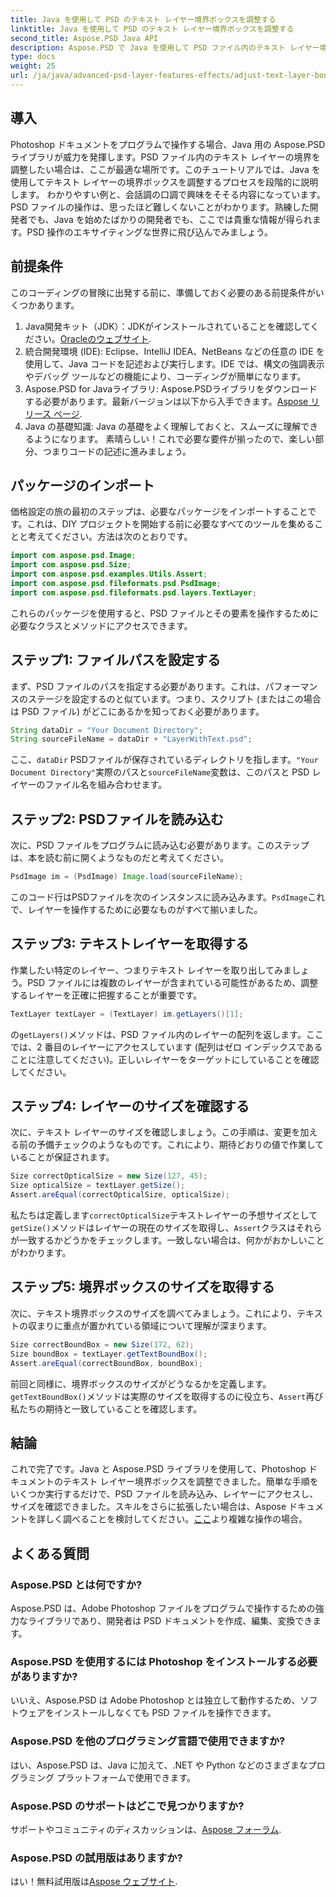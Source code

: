 ```yaml
---
title: Java を使用して PSD のテキスト レイヤー境界ボックスを調整する
linktitle: Java を使用して PSD のテキスト レイヤー境界ボックスを調整する
second_title: Aspose.PSD Java API
description: Aspose.PSD で Java を使用して PSD ファイル内のテキスト レイヤー境界を調整する方法を学びます。ステップ バイ ステップの手順を説明した簡単なガイドです。
type: docs
weight: 25
url: /ja/java/advanced-psd-layer-features-effects/adjust-text-layer-bound-box-psd/
---
```

## 導入
Photoshop ドキュメントをプログラムで操作する場合、Java 用の Aspose.PSD ライブラリが威力を発揮します。PSD ファイル内のテキスト レイヤーの境界を調整したい場合は、ここが最適な場所です。このチュートリアルでは、Java を使用してテキスト レイヤーの境界ボックスを調整するプロセスを段階的に説明します。
わかりやすい例と、会話調の口調で興味をそそる内容になっています。PSD ファイルの操作は、思ったほど難しくないことがわかります。熟練した開発者でも、Java を始めたばかりの開発者でも、ここでは貴重な情報が得られます。PSD 操作のエキサイティングな世界に飛び込んでみましょう。
## 前提条件
このコーディングの冒険に出発する前に、準備しておく必要のある前提条件がいくつかあります。
1. Java開発キット（JDK）：JDKがインストールされていることを確認してください。[Oracleのウェブサイト](https://www.oracle.com/java/technologies/javase-jdk11-downloads.html).
2. 統合開発環境 (IDE): Eclipse、IntelliJ IDEA、NetBeans などの任意の IDE を使用して、Java コードを記述および実行します。IDE では、構文の強調表示やデバッグ ツールなどの機能により、コーディングが簡単になります。
3.  Aspose.PSD for Javaライブラリ: Aspose.PSDライブラリをダウンロードする必要があります。最新バージョンは以下から入手できます。[Aspose リリース ページ](https://releases.aspose.com/psd/java/). 
4. Java の基礎知識: Java の基礎をよく理解しておくと、スムーズに理解できるようになります。
素晴らしい！これで必要な要件が揃ったので、楽しい部分、つまりコードの記述に進みましょう。
## パッケージのインポート
価格設定の旅の最初のステップは、必要なパッケージをインポートすることです。これは、DIY プロジェクトを開始する前に必要なすべてのツールを集めることと考えてください。方法は次のとおりです。
```java
import com.aspose.psd.Image;
import com.aspose.psd.Size;
import com.aspose.psd.examples.Utils.Assert;
import com.aspose.psd.fileformats.psd.PsdImage;
import com.aspose.psd.fileformats.psd.layers.TextLayer;
```
これらのパッケージを使用すると、PSD ファイルとその要素を操作するために必要なクラスとメソッドにアクセスできます。
## ステップ1: ファイルパスを設定する
まず、PSD ファイルのパスを指定する必要があります。これは、パフォーマンスのステージを設定するのと似ています。つまり、スクリプト (またはこの場合は PSD ファイル) がどこにあるかを知っておく必要があります。

```java
String dataDir = "Your Document Directory"; 
String sourceFileName = dataDir + "LayerWithText.psd";
```
ここ、`dataDir` PSDファイルが保存されているディレクトリを指します。`"Your Document Directory"`実際のパスと`sourceFileName`変数は、このパスと PSD レイヤーのファイル名を組み合わせます。
## ステップ2: PSDファイルを読み込む
次に、PSD ファイルをプログラムに読み込む必要があります。このステップは、本を読む前に開くようなものだと考えてください。

```java
PsdImage im = (PsdImage) Image.load(sourceFileName);
```
このコード行はPSDファイルを次のインスタンスに読み込みます。`PsdImage`これで、レイヤーを操作するために必要なものがすべて揃いました。
## ステップ3: テキストレイヤーを取得する
作業したい特定のレイヤー、つまりテキスト レイヤーを取り出してみましょう。PSD ファイルには複数のレイヤーが含まれている可能性があるため、調整するレイヤーを正確に把握することが重要です。

```java
TextLayer textLayer = (TextLayer) im.getLayers()[1];
```
の`getLayers()`メソッドは、PSD ファイル内のレイヤーの配列を返します。ここでは、2 番目のレイヤーにアクセスしています (配列はゼロ インデックスであることに注意してください)。正しいレイヤーをターゲットにしていることを確認してください。
## ステップ4: レイヤーのサイズを確認する
次に、テキスト レイヤーのサイズを確認しましょう。この手順は、変更を加える前の予備チェックのようなものです。これにより、期待どおりの値で作業していることが保証されます。

```java
Size correctOpticalSize = new Size(127, 45);
Size opticalSize = textLayer.getSize();
Assert.areEqual(correctOpticalSize, opticalSize);
```
私たちは定義します`correctOpticalSize`テキストレイヤーの予想サイズとして`getSize()`メソッドはレイヤーの現在のサイズを取得し、`Assert`クラスはそれらが一致するかどうかをチェックします。一致しない場合は、何かがおかしいことがわかります。
## ステップ5: 境界ボックスのサイズを取得する
次に、テキスト境界ボックスのサイズを調べてみましょう。これにより、テキストの収まりに重点が置かれている領域について理解が深まります。

```java
Size correctBoundBox = new Size(172, 62);
Size boundBox = textLayer.getTextBoundBox();
Assert.areEqual(correctBoundBox, boundBox);
```
前回と同様に、境界ボックスのサイズがどうなるかを定義します。`getTextBoundBox()`メソッドは実際のサイズを取得するのに役立ち、`Assert`再び私たちの期待と一致していることを確認します。
## 結論
これで完了です。Java と Aspose.PSD ライブラリを使用して、Photoshop ドキュメントのテキスト レイヤー境界ボックスを調整できました。簡単な手順をいくつか実行するだけで、PSD ファイルを読み込み、レイヤーにアクセスし、サイズを確認できました。スキルをさらに拡張したい場合は、Aspose ドキュメントを詳しく調べることを検討してください。[ここ](https://reference.aspose.com/psd/java/)より複雑な操作の場合。
## よくある質問
### Aspose.PSD とは何ですか?
Aspose.PSD は、Adobe Photoshop ファイルをプログラムで操作するための強力なライブラリであり、開発者は PSD ドキュメントを作成、編集、変換できます。
### Aspose.PSD を使用するには Photoshop をインストールする必要がありますか?
いいえ、Aspose.PSD は Adobe Photoshop とは独立して動作するため、ソフトウェアをインストールしなくても PSD ファイルを操作できます。
### Aspose.PSD を他のプログラミング言語で使用できますか?
はい、Aspose.PSD は、Java に加えて、.NET や Python などのさまざまなプログラミング プラットフォームで使用できます。
### Aspose.PSD のサポートはどこで見つかりますか?
サポートやコミュニティのディスカッションは、[Aspose フォーラム](https://forum.aspose.com/c/psd/34).
### Aspose.PSD の試用版はありますか?
はい！無料試用版は[Aspose ウェブサイト](https://releases.aspose.com/).